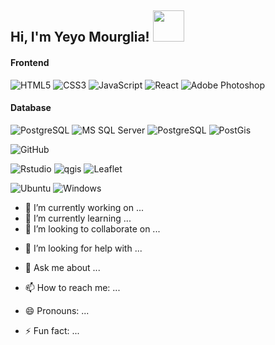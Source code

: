 <h2> Hi, I'm Yeyo Mourglia! <img src="https://media.giphy.com/media/mGcNjsfWAjY5AEZNw6/giphy.gif" width="50"></h2>

#### Frontend
![HTML5](https://img.shields.io/badge/-HTML5-%23E44D27?style=flat-square&logo=html5&logoColor=ffffff)
![CSS3](https://img.shields.io/badge/-CSS3-%231572B6?style=flat-square&logo=css3)
![JavaScript](https://img.shields.io/badge/-JavaScript-%23F7DF1C?style=flat-square&logo=javascript&logoColor=000000&labelColor=%23F7DF1C&color=%23FFCE5A)
![React](https://img.shields.io/badge/-React-%23282C34?style=flat-square&logo=react)
![Adobe Photoshop](http://img.shields.io/badge/-Abode%20Photoshop-26C9FF?style=flat-square&logo=adobe-photoshop&logoColor=ffffff)

#### Database
![PostgreSQL](https://img.shields.io/badge/-PostgreSQL-336791?style=flat-square&logo=postgresql)
![MS SQL Server](http://img.shields.io/badge/-MS%20SQL%20Server-CC2927?style=flat-square&logo=microsoft-sql-server&logoColor=ffffff)
![PostgreSQL](https://img.shields.io/badge/-MySQL-336791?style=flat-square&logo=MySQL)
![PostGis](https://img.shields.io/badge/-Postgis-23F7DF?style=flat-square&logo=PostGis)

![GitHub](https://img.shields.io/badge/-GitHub-181717?style=flat-square&logo=github)

![Rstudio](http://img.shields.io/badge/-Rstudio-007ACC?style=flat-square&logo=rstudio&logoColor=ffffff)
![qgis](http://img.shields.io/badge/-Qgis-009958?style=flat-square&logo=qgis&logoColor=ffffff)
![Leaflet](http://img.shields.io/badge/-Leaflet-006699?style=flat-square&logo=leaflet&logoColor=ffffff)


![Ubuntu](http://img.shields.io/badge/-Ubuntu-0078D6?style=flat-square&logo=ubuntu&logoColor=ffffff)
![Windows](http://img.shields.io/badge/-Windows-0078D6?style=flat-square&logo=windows&logoColor=ffffff)




- 🔭 I’m currently working on ...
- 🌱 I’m currently learning ...
- 👯 I’m looking to collaborate on ...

<!--
**jmourglia/jmourglia** is a ✨ _special_ ✨ repository because its `README.md` (this file) appears on your GitHub profile.

[![Instagram Badge](https://img.shields.io/badge/-@jlim__slam-purple?style=flat&logo=instagram&logoColor=white&link=https://instagram.com/jlim_slam/)](https://instagram.com/jlim_slam)
[![Gmail Badge](https://img.shields.io/badge/-jessicalim813-c14438?style=flat&logo=Gmail&logoColor=white&link=mailto:jessicalim813@gmail.com)](mailto:jessicalim813@gmail.com)
Here are some ideas to get you started:


-->
- 🤔 I’m looking for help with ...

- 💬 Ask me about ...
- 📫 How to reach me: ...
- 😄 Pronouns: ...
- ⚡ Fun fact: ...

